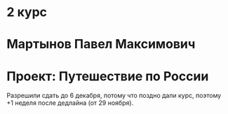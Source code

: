 # 2 курс
# Мартынов Павел Максимович

# Проект: Путешествие по России

Разрешили сдать до 6 декабря, потому что поздно дали курс, поэтому +1 неделя после дедлайна (от 29 ноября).
